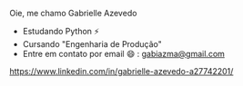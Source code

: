 Oie, me chamo Gabrielle Azevedo

-  Estudando Python ⚡
-  Cursando "Engenharia de Produção"
-  Entre em contato por email 😄 :
    gabiazma@gmail.com

https://www.linkedin.com/in/gabrielle-azevedo-a27742201/
